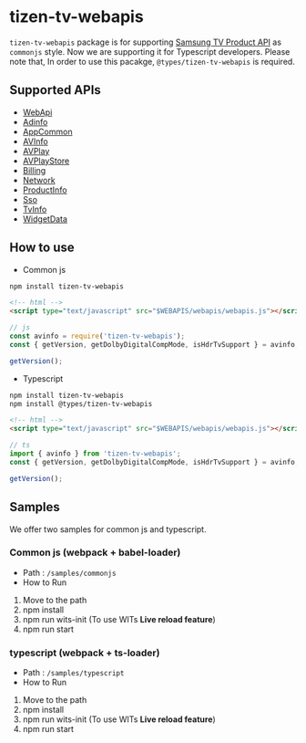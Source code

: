 # tizen-tv-webapis

`tizen-tv-webapis` package is for supporting [Samsung TV Product API](https://developer.samsung.com/smarttv/develop/api-references/samsung-product-api-references.html) as `commonjs` style.
Now we are supporting it for Typescript developers.
Please note that, In order to use this pacakge, `@types/tizen-tv-webapis` is required.

## Supported APIs

-   [WebApi](https://developer.samsung.com/smarttv/develop/api-references/samsung-product-api-references/webapi-api.html)
-   [Adinfo](https://developer.samsung.com/smarttv/develop/api-references/samsung-product-api-references/adinfo-api.html)
-   [AppCommon](https://developer.samsung.com/smarttv/develop/api-references/samsung-product-api-references/appcommon-api.html)
-   [AVInfo](https://developer.samsung.com/smarttv/develop/api-references/samsung-product-api-references/avinfo-api.html)
-   [AVPlay](https://developer.samsung.com/smarttv/develop/api-references/samsung-product-api-references/avplay-api.html)
-   [AVPlayStore](https://developer.samsung.com/smarttv/develop/api-references/samsung-product-api-references/avplaystore-api.html)
-   [Billing](https://developer.samsung.com/smarttv/develop/api-references/samsung-product-api-references/billing-api.html)
-   [Network](https://developer.samsung.com/smarttv/develop/api-references/samsung-product-api-references/network-api.html)
-   [ProductInfo](https://developer.samsung.com/smarttv/develop/api-references/samsung-product-api-references/productinfo-api.html)
-   [Sso](https://developer.samsung.com/smarttv/develop/api-references/samsung-product-api-references/sso-api.html)
-   [TvInfo](https://developer.samsung.com/smarttv/develop/api-references/samsung-product-api-references/tvinfo-api.html)
-   [WidgetData](https://developer.samsung.com/smarttv/develop/api-references/samsung-product-api-references/widgetdata-api.html)

## How to use

-   Common js

```sh
npm install tizen-tv-webapis
```

```html
<!-- html -->
<script type="text/javascript" src="$WEBAPIS/webapis/webapis.js"></script>
```

```js
// js
const avinfo = require('tizen-tv-webapis');
const { getVersion, getDolbyDigitalCompMode, isHdrTvSupport } = avinfo;

getVersion();
```

-   Typescript

```sh
npm install tizen-tv-webapis
npm install @types/tizen-tv-webapis
```

```html
<!-- html -->
<script type="text/javascript" src="$WEBAPIS/webapis/webapis.js"></script>
```

```ts
// ts
import { avinfo } from 'tizen-tv-webapis';
const { getVersion, getDolbyDigitalCompMode, isHdrTvSupport } = avinfo;

getVersion();
```

## Samples

We offer two samples for common js and typescript.

### Common js (webpack + babel-loader)

-   Path : `/samples/commonjs`
-   How to Run

1. Move to the path
2. npm install
3. npm run wits-init (To use WITs **Live reload feature**)
4. npm run start

### typescript (webpack + ts-loader)

-   Path : `/samples/typescript`
-   How to Run

1. Move to the path
2. npm install
3. npm run wits-init (To use WITs **Live reload feature**)
4. npm run start
